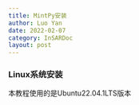 ```yaml
---
title: MintPy安装
author: Luo Yan
date: 2022-02-07
category: InSARDoc
layout: post
---
```


### Linux系统安装
本教程使用的是Ubuntu22.04.1LTS版本


